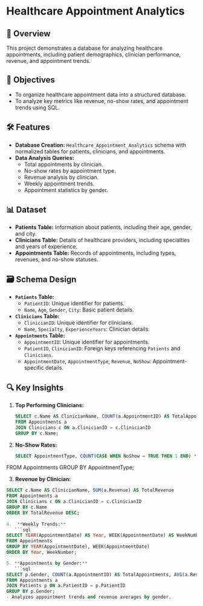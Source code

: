 # Healthcare Appointment Analytics

## 📌 Overview
This project demonstrates a database for analyzing healthcare appointments, including patient demographics, clinician performance, revenue, and appointment trends.

## 🌟 Objectives
- To organize healthcare appointment data into a structured database.
- To analyze key metrics like revenue, no-show rates, and appointment trends using SQL.

## 🛠️ Features
- **Database Creation:** `Healthcare_Appointment_Analytics` schema with normalized tables for patients, clinicians, and appointments.
- **Data Analysis Queries:**
  - Total appointments by clinician.
  - No-show rates by appointment type.
  - Revenue analysis by clinician.
  - Weekly appointment trends.
  - Appointment statistics by gender.

## 📊 Dataset
- **Patients Table:** Information about patients, including their age, gender, and city.
- **Clinicians Table:** Details of healthcare providers, including specialties and years of experience.
- **Appointments Table:** Records of appointments, including types, revenues, and no-show statuses.

## 🗃️ Schema Design
- **`Patients` Table:**
  - `PatientID`: Unique identifier for patients.
  - `Name`, `Age`, `Gender`, `City`: Basic patient details.
- **`Clinicians` Table:**
  - `ClinicianID`: Unique identifier for clinicians.
  - `Name`, `Specialty`, `ExperienceYears`: Clinician details.
- **`Appointments` Table:**
  - `AppointmentID`: Unique identifier for appointments.
  - `PatientID`, `ClinicianID`: Foreign keys referencing `Patients` and `Clinicians`.
  - `AppointmentDate`, `AppointmentType`, `Revenue`, `NoShow`: Appointment-specific details.

## 🔍 Key Insights
1. **Top Performing Clinicians:** 
   ```sql
   SELECT c.Name AS ClinicianName, COUNT(a.AppointmentID) AS TotalAppointments
   FROM Appointments a
   JOIN Clinicians c ON a.ClinicianID = c.ClinicianID
   GROUP BY c.Name;

2. **No-Show Rates:**
   ```sql
   SELECT AppointmentType, COUNT(CASE WHEN NoShow = TRUE THEN 1 END) * 100.0 / COUNT(*) AS NoShowRate
FROM Appointments
GROUP BY AppointmentType;

3.  **Revenue by Clinician:**
```sql
SELECT c.Name AS ClinicianName, SUM(a.Revenue) AS TotalRevenue
FROM Appointments a
JOIN Clinicians c ON a.ClinicianID = c.ClinicianID
GROUP BY c.Name
ORDER BY TotalRevenue DESC;
  
4.  **Weekly Trends:**
   ```sql
SELECT YEAR(AppointmentDate) AS Year, WEEK(AppointmentDate) AS WeekNumber, COUNT(*) AS WeeklyAppointments
FROM Appointments
GROUP BY YEAR(AppointmentDate), WEEK(AppointmentDate)
ORDER BY Year, WeekNumber;

5. **Appointments by Gender:**
   ```sql
SELECT p.Gender, COUNT(a.AppointmentID) AS TotalAppointments, AVG(a.Revenue) AS AverageRevenue
FROM Appointments a
JOIN Patients p ON a.PatientID = p.PatientID
GROUP BY p.Gender;
- Analyzes appointment trends and revenue averages by gender.
